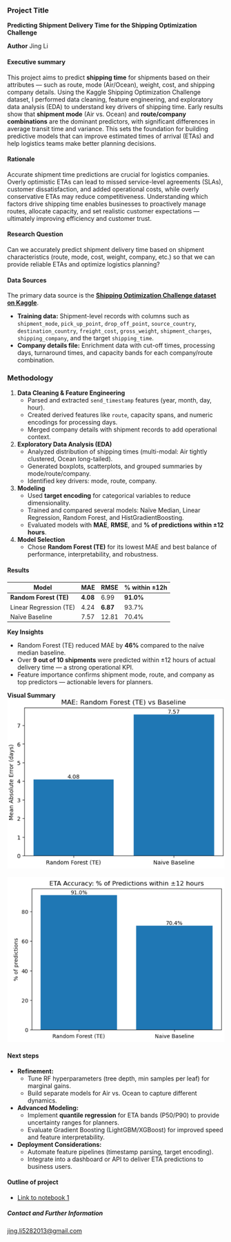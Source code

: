 ### Project Title 
**Predicting Shipment Delivery Time for the Shipping Optimization Challenge**

**Author**
Jing Li

#### Executive summary
This project aims to predict **shipping time** for shipments based on their attributes — such as route, mode (Air/Ocean), weight, cost, and shipping company details. Using the Kaggle Shipping Optimization Challenge dataset, I performed data cleaning, feature engineering, and exploratory data analysis (EDA) to understand key drivers of shipping time. Early results show that **shipment mode** (Air vs. Ocean) and **route/company combinations** are the dominant predictors, with significant differences in average transit time and variance. This sets the foundation for building predictive models that can improve estimated times of arrival (ETAs) and help logistics teams make better planning decisions.

#### Rationale
Accurate shipment time predictions are crucial for logistics companies. Overly optimistic ETAs can lead to missed service-level agreements (SLAs), customer dissatisfaction, and added operational costs, while overly conservative ETAs may reduce competitiveness. Understanding which factors drive shipping time enables businesses to proactively manage routes, allocate capacity, and set realistic customer expectations — ultimately improving efficiency and customer trust.

#### Research Question
Can we accurately predict shipment delivery time based on shipment characteristics (route, mode, cost, weight, company, etc.) so that we can provide reliable ETAs and optimize logistics planning?

#### Data Sources
The primary data source is the **[Shipping Optimization Challenge dataset on Kaggle](https://www.kaggle.com/datasets/salil007/1-shipping-optimization-challenge)**.  
- **Training data:** Shipment-level records with columns such as `shipment_mode`, `pick_up_point`, `drop_off_point`, `source_country`, `destination_country`, `freight_cost`, `gross_weight`, `shipment_charges`, `shipping_company`, and the target `shipping_time`.  
- **Company details file:** Enrichment data with cut-off times, processing days, turnaround times, and capacity bands for each company/route combination.

### Methodology
1. **Data Cleaning & Feature Engineering**
   - Parsed and extracted `send_timestamp` features (year, month, day, hour).
   - Created derived features like `route`, capacity spans, and numeric encodings for processing days.
   - Merged company details with shipment records to add operational context.
2. **Exploratory Data Analysis (EDA)**
   - Analyzed distribution of shipping times (multi-modal: Air tightly clustered, Ocean long-tailed).
   - Generated boxplots, scatterplots, and grouped summaries by mode/route/company.
   - Identified key drivers: mode, route, company.
3. **Modeling**
   - Used **target encoding** for categorical variables to reduce dimensionality.
   - Trained and compared several models: Naïve Median, Linear Regression, Random Forest, and HistGradientBoosting.
   - Evaluated models with **MAE**, **RMSE**, and **% of predictions within ±12 hours**.
4. **Model Selection**
   - Chose **Random Forest (TE)** for its lowest MAE and best balance of performance, interpretability, and robustness.

#### Results
| Model | MAE | RMSE | % within ±12h |
|------|------|------|---------------|
| **Random Forest (TE)** | **4.08** | 6.99 | **91.0%** |
| Linear Regression (TE) | 4.24 | **6.87** | 93.7% |
| Naïve Baseline | 7.57 | 12.81 | 70.4% |

**Key Insights**
- Random Forest (TE) reduced MAE by **46%** compared to the naïve median baseline.
- Over **9 out of 10 shipments** were predicted within ±12 hours of actual delivery time — a strong operational KPI.
- Feature importance confirms shipment mode, route, and company as top predictors — actionable levers for planners.

**Visual Summary**
![MAE Comparison](MAE_Comparison.png) 
<br>
<br>
![% within ±12h Comparison](Accuracy_Comparison.png)

#### Next steps
- **Refinement:**  
  - Tune RF hyperparameters (tree depth, min samples per leaf) for marginal gains.
  - Build separate models for Air vs. Ocean to capture different dynamics.
- **Advanced Modeling:**  
  - Implement **quantile regression** for ETA bands (P50/P90) to provide uncertainty ranges for planners.
  - Evaluate Gradient Boosting (LightGBM/XGBoost) for improved speed and feature interpretability.
- **Deployment Considerations:**  
  - Automate feature pipelines (timestamp parsing, target encoding).
  - Integrate into a dashboard or API to deliver ETA predictions to business users.

#### Outline of project

- [Link to notebook 1](https://github.com/jing-li528/supplychain-capstone-final/blob/main/capstone_final.ipynb)



##### Contact and Further Information
jing.li5282013@gmail.com
